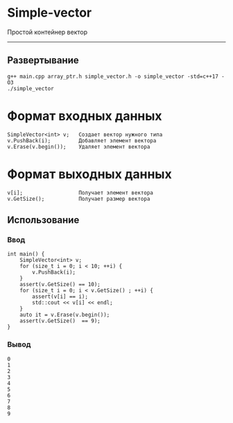 # Simple-vector
Простой контейнер вектор
***

## Развертывание
```
g++ main.cpp array_ptr.h simple_vector.h -o simple_vector -std=c++17 -O3
./simple_vector
```
# Формат входных данных
```
SimpleVector<int> v;   Создает вектор нужного типа
v.PushBack(i);         Добавляет элемент вектора 
v.Erase(v.begin());    Удаляет элемент вектора
```
# Формат выходных данных
```
v[i];                  Получает элемент вектора
v.GetSize();           Получает размер вектора
```  
## Использование
### Ввод
```
int main() {
    SimpleVector<int> v;
    for (size_t i = 0; i < 10; ++i) {
        v.PushBack(i);
    }
    assert(v.GetSize() == 10);
    for (size_t i = 0; i < v.GetSize() ; ++i) {
        assert(v[i] == i);
        std::cout << v[i] << endl;
    }
    auto it = v.Erase(v.begin());
    assert(v.GetSize()  == 9);
}
```
### Вывод
```
0
1
2
3
4
5
6
7
8
9
```
